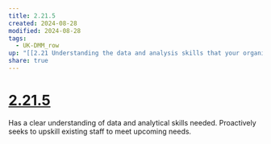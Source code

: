 ```yaml
---
title: 2.21.5
created: 2024-08-28
modified: 2024-08-28
tags:
  - UK-DMM_row
up: "[[2.21 Understanding the data and analysis skills that your organisation needs]]"
share: true
---
```

# [2.21.5](2.21.5.md)

Has a clear understanding of data and analytical skills needed. Proactively seeks to upskill existing staff to meet upcoming needs.
